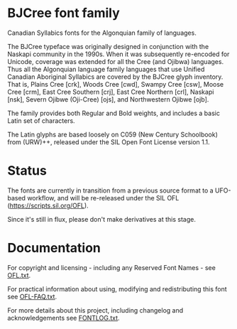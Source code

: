 # BJCree font family

Canadian Syllabics fonts for the Algonquian family of languages.

The BJCree typeface was originally designed in conjunction with the Naskapi community in the 1990s.  When it was subsequently re-encoded for Unicode, coverage was extended for all the Cree (and Ojibwa) languages. Thus all the Algonquian language family languages that use Unified Canadian Aboriginal Syllabics are covered by the BJCree glyph inventory. That is, Plains Cree [crk], Woods Cree [cwd], Swampy Cree [csw], Moose Cree [crm], East Cree Southern [crj], East Cree Northern [crl], Naskapi [nsk], Severn Ojibwe (Oji-Cree) [ojs], and Northwestern Ojibwe [ojb].

The family provides both Regular and Bold weights, and includes a basic Latin set of characters.

The Latin glyphs are based loosely on C059 (New Century Schoolbook) from (URW)++, released under the SIL Open Font License version 1.1.

# Status

The fonts are currently in transition from a previous source format to a UFO-based workflow, and will be re-released under the SIL OFL (https://scripts.sil.org/OFL).

Since it's still in flux, please don't make derivatives at this stage.


# Documentation

For copyright and licensing - including any Reserved Font Names - see [OFL.txt](OFL.txt).

For practical information about using, modifying and redistributing this font see [OFL-FAQ.txt](OFL-FAQ.txt).

For more details about this project, including changelog and acknowledgements see [FONTLOG.txt](FONTLOG.txt).